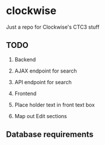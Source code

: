 # clockwise
Just a repo for Clockwise's CTC3 stuff

## TODO
1. Backend
 1. AJAX endpoint for search
 2. API endpoint for search

2. Frontend
 1. Place holder text in front text box
 2. Map out Edit sections

## Database requirements


